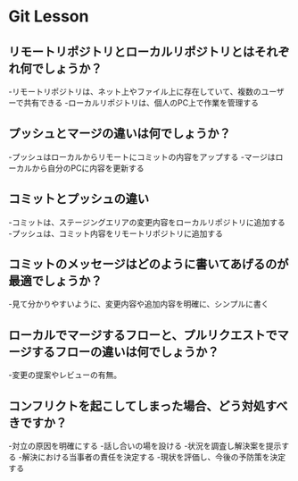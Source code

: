# Git Lesson

## リモートリポジトリとローカルリポジトリとはそれぞれ何でしょうか？

-リモートリポジトリは、ネット上やファイル上に存在していて、複数のユーザーで共有できる
-ローカルリポジトリは、個人のPC上で作業を管理する

## プッシュとマージの違いは何でしょうか？

-プッシュはローカルからリモートにコミットの内容をアップする
-マージはローカルから自分のPCに内容を更新する

## コミットとプッシュの違い

-コミットは、ステージングエリアの変更内容をローカルリポジトリに追加する
-プッシュは、コミット内容をリモートリポジトリに追加する

## コミットのメッセージはどのように書いてあげるのが最適でしょうか？

-見て分かりやすいように、変更内容や追加内容を明確に、シンプルに書く

## ローカルでマージするフローと、プルリクエストでマージするフローの違いは何でしょうか？

-変更の提案やレビューの有無。

## コンフリクトを起こしてしまった場合、どう対処すべきですか？

-対立の原因を明確にする
-話し合いの場を設ける
-状況を調査し解決案を提示する
-解決における当事者の責任を決定する
-現状を評価し、今後の予防策を決定する

